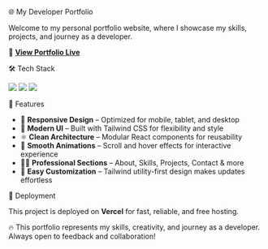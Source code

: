 🌐 My Developer Portfolio

Welcome to my personal portfolio website, where I showcase my skills, projects, and journey as a developer.

🔗 **[View Portfolio Live](https://my-portfolio-alpha-nine-47.vercel.app/)**

🛠️ Tech Stack

<p align="left"> 
  <img src="https://img.shields.io/badge/React-20232A?style=for-the-badge&logo=react&logoColor=61DAFB" /> 
  <img src="https://img.shields.io/badge/Tailwind_CSS-38B2AC?style=for-the-badge&logo=tailwind-css&logoColor=white" /> 
  <img src="https://img.shields.io/badge/Vercel-000000?style=for-the-badge&logo=vercel&logoColor=white" /> 
</p>

📁 Features

- 📱 **Responsive Design** – Optimized for mobile, tablet, and desktop
- 🎨 **Modern UI** – Built with Tailwind CSS for flexibility and style
- ⚛️ **Clean Architecture** – Modular React components for reusability
- 🧩 **Smooth Animations** – Scroll and hover effects for interactive experience
- 👨‍💻 **Professional Sections** – About, Skills, Projects, Contact & more
- 🎯 **Easy Customization** – Tailwind utility-first design makes updates effortless

🚀 Deployment

This project is deployed on **Vercel** for fast, reliable, and free hosting.

🔥 This portfolio represents my skills, creativity, and journey as a developer. Always open to feedback and collaboration!
